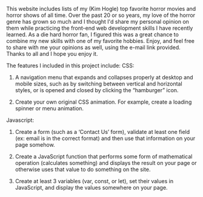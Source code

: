 This website includes lists of my (Kim Hogle) top favorite horror movies and horror shows of all time. Over the past 20 or so years, my love of the horror genre has grown so much and I thought I'd share my personal opinion on them while practicing the front-end web development skills I have recently learned. As a die hard horror fan, I figured this was a great chance to combine my new skills with one of my favorite hobbies. Enjoy, and feel free to share with me your opinions as well, using the e-mail link provided. Thanks to all and I hope you enjoy it.




The features I included in this project include:
CSS:
1) A navigation menu that expands and collapses properly at desktop and mobile sizes, such as by switching between vertical and horizontal styles, or is opened and closed by clicking the “hamburger” icon.

2) Create your own original CSS animation. For example, create a loading spinner or menu animation.

Javascript:
1) Create a form (such as a ‘Contact Us’ form), validate at least one field (ex: email is in the correct format) and then use that information on your page somehow.

2) Create a JavaScript function that performs some form of mathematical operation (calculates something) and displays the result on your page or otherwise uses that value to do something on the site. 

3) Create at least 3 variables (var, const, or let), set their values in JavaScript, and display the values somewhere on your page.
